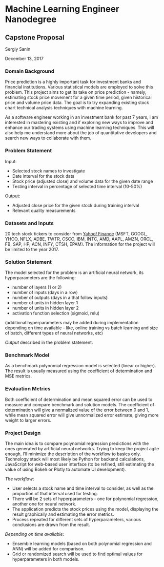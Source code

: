 # Machine Learning Engineer Nanodegree
## Capstone Proposal
Sergiy Sanin

December 13, 2017

### Domain Background
Price prediction is a highly important task for investment banks and financial institutions. Various statistical models are employed to solve this problem. This project aims to get its take on price prediction - namely, estimating stock price movement for a given time period, given historical price and volume price data. The goal is to try expanding existing stock chart technical analysis techniques with machine learning.

As a software engineer working in an investment bank for past 7 years, I am interested in mastering existing and if exploring new ways to improve and enhance our trading systems using machine learning techniques. This will also help me understand more about the job of quantitative developers and search new ways to collaborate with them.

### Problem Statement
Input:
- Selected stock names to investigate
- Date interval for the stock data
- Stock price (adjusted close) and volume data for the given date range
- Testing interval in percentage of selected time interval (10-50%)

Output:
- Adjusted close price for the given stock during training interval
- Relevant quality measurements

### Datasets and Inputs
20 tech stock tickers to consider from [Yahoo! Finance](https://finance.yahoo.com) (MSFT, GOOGL, YHOO, NFLX, ADBE, TWTR, CSCO, IBM, INTC, AMD, AAPL, AMZN, ORCL, FB, SAP, HP, ACN, INFY, CTSH, EPAM).
The information for the project will be limited to the year 2017.

### Solution Statement
The model selected for the problem is an artificial neural network, its hyperparameters are the following:
* number of layers (1 or 2)
* number of inputs (days in a row)
* number of outputs (days in a that follow inputs)
* number of units in hidden layer 1
* number of units in hidden layer 2
* activation function selection (sigmoid, relu)

(additional hyperparameters may be added during implementation depending on time available - like, online training vs batch learning and size of batch, different types of neural networks, etc)

*Output* described in the problem statement.

### Benchmark Model
As a benchmark polynomial regression model is selected (linear or higher). The result is usually measured using the coefficient of determination and MSE metrics.

### Evaluation Metrics
Both coefficient of determination and mean squared error can be used to measure and compare benchmark and solution models. The coefficient of determination will give a normalized value of the error between 0 and 1, while mean squared error will give unnormalized error estimate, giving more weight to larger errors.

### Project Design
The main idea is to compare polynomial regression predictions with the ones generated by artificial neural networks. Trying to keep the project agile enough, I'll minimize the description of the workflow to basics only. Technology stack will most likely be Python for backend calculations, JavaScript for web-based user interface (to be refined, still estimating the value of using Bokeh or Plotly to automate UI development).

_The workflow_:
* User selects a stock name and time interval to consider, as well as the proportion of that interval used for testing.
* There will be 2 sets of hyperparameters - one for polynomial regression, another one for neural network.
* The application predicts the stock prices using the model, displaying the result graphically and estimating the error metrics.
* Process repeated for different sets of hyperparameters, various conclusions are drawn from the result.

_Depending on time available_:
* Ensemble learning models (based on both polynomial regression and ANN) will be added for comparison.
* Grid or randomized search will be used to find optimal values for hyperparameters in both models.

